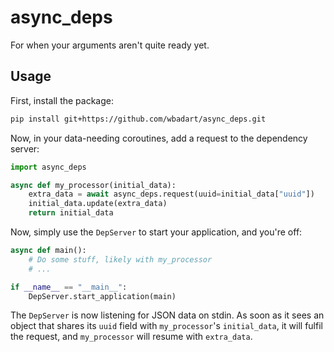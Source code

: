 # async_deps

For when your arguments aren't quite ready yet.

## Usage

First, install the package:

```sh
pip install git+https://github.com/wbadart/async_deps.git
```

Now, in your data-needing coroutines, add a request to the dependency server:

```py
import async_deps

async def my_processor(initial_data):
    extra_data = await async_deps.request(uuid=initial_data["uuid"])
    initial_data.update(extra_data)
    return initial_data
```

Now, simply use the `DepServer` to start your application, and you're off:

```py
async def main():
    # Do some stuff, likely with my_processor
    # ...

if __name__ == "__main__":
    DepServer.start_application(main)
```

The `DepServer` is now listening for JSON data on stdin. As soon as it sees an
object that shares its `uuid` field with `my_processor`'s `initial_data`, it
will fulfil the request, and `my_processor` will resume with `extra_data`.
